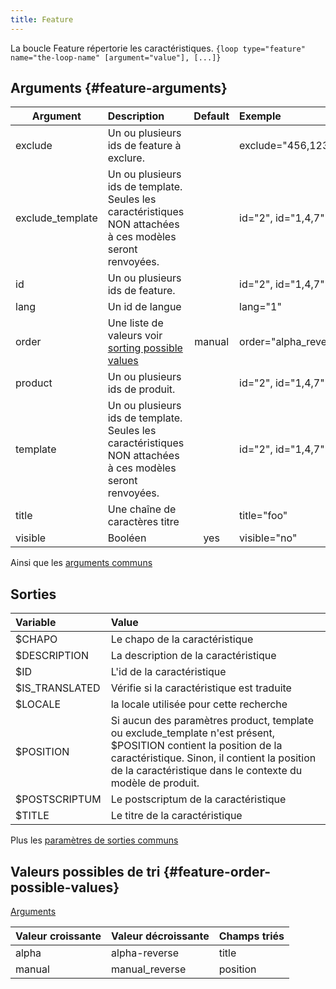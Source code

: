 ```yaml
---
title: Feature
---
```


La boucle Feature répertorie les caractéristiques.
`{loop type="feature" name="the-loop-name" [argument="value"], [...]}`

## Arguments {#feature-arguments}

| Argument         | Description                                                                                                | Default | Exemple               |
|------------------|:-----------------------------------------------------------------------------------------------------------|:-------:|:----------------------|
| exclude          | Un ou plusieurs ids de feature à exclure.                                                                  |         | exclude="456,123"     |
| exclude_template | Un ou plusieurs ids de template. Seules les caractéristiques NON attachées à ces modèles seront renvoyées. |         | id="2", id="1,4,7"    |
| id               | Un ou plusieurs ids de feature.                                                                            |         | id="2", id="1,4,7"    |
| lang             | Un id de langue                                                                                            |         | lang="1"              |
| order            | Une liste de valeurs voir [sorting possible values](#feature-order-possible-values)                        | manual  | order="alpha_reverse" |
| product          | Un ou plusieurs ids de produit.                                                                            |         | id="2", id="1,4,7"    |
| template         | Un ou plusieurs ids de template. Seules les caractéristiques NON attachées à ces modèles seront renvoyées. |         | id="2", id="1,4,7"    |
| title            | Une chaîne de caractères titre                                                                             |         | title="foo"           |
| visible          | Booléen                                                                                                    |   yes   | visible="no"          |

Ainsi que les [arguments communs](./global_arguments)

## Sorties

| Variable       | Value                                                                                                                                                                                                                          |
|:---------------|:-------------------------------------------------------------------------------------------------------------------------------------------------------------------------------------------------------------------------------|
| $CHAPO         | Le chapo de la caractéristique                                                                                                                                                                                                 |
| $DESCRIPTION   | La description de la caractéristique                                                                                                                                                                                           |
| $ID            | L'id de la caractéristique                                                                                                                                                                                                     |
| $IS_TRANSLATED | Vérifie si la caractéristique est traduite                                                                                                                                                                                     |
| $LOCALE        | la locale utilisée pour cette recherche                                                                                                                                                                                        |
| $POSITION      | Si aucun des paramètres product, template ou exclude_template n'est présent, $POSITION contient la position de la caractéristique. Sinon, il contient la position de la caractéristique dans le contexte du modèle de produit. |
| $POSTSCRIPTUM  | Le postscriptum de la caractéristique                                                                                                                                                                                          |
| $TITLE         | Le titre de la caractéristique                                                                                                                                                                                                 |

Plus les [paramètres de sorties communs](./global_outputs)

## Valeurs possibles de tri {#feature-order-possible-values}
[Arguments](#feature-arguments)

| Valeur croissante | Valeur décroissante | Champs triés |
|-------------------|---------------------|:-------------|
| alpha             | alpha-reverse       | title        |
| manual            | manual_reverse      | position     |
